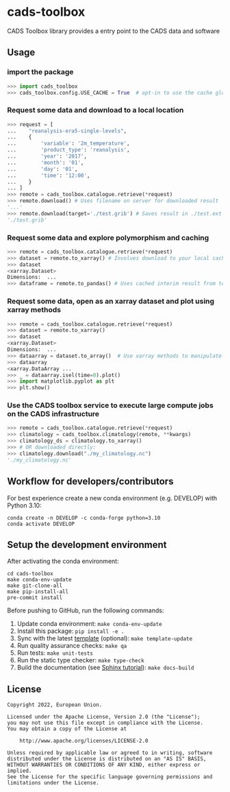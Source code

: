# cads-toolbox

CADS Toolbox library provides a entry point to the CADS data and software

## Usage

### import the package

```python
>>> import cads_toolbox
>>> cads_toolbox.config.USE_CACHE = True  # opt-in to use the cache globally

```

### Request some data and download to a local location

```python
>>> request = [
...    "reanalysis-era5-single-levels",
...    {
...        'variable': '2m_temperature',
...        'product_type': 'reanalysis',
...        'year': '2017',
...        'month': '01',
...        'day': '01',
...        'time': '12:00',
...    }
... ]
>>> remote = cads_toolbox.catalogue.retrieve(*request)
>>> remote.download() # Uses filename on server for downloaded result
'...'
>>> remote.download(target='./test.grib') # Saves result in ./test.ext
'./test.grib'

```

### Request some data and explore polymorphism and caching

```python
>>> remote = cads_toolbox.catalogue.retrieve(*request)
>>> dataset = remote.to_xarray() # Involves download to your local cache disk (cacholote) and harmonisation of data coordinates and unit names (cgul)
>>> dataset
<xarray.Dataset>
Dimensions:  ...
>>> dataframe = remote.to_pandas() # Uses cached interim result from to_xarray so re-download is not required.

```

### Request some data, open as an xarray dataset and plot using xarray methods

```python
>>> remote = cads_toolbox.catalogue.retrieve(*request)
>>> dataset = remote.to_xarray()
>>> dataset
<xarray.Dataset>
Dimensions:  ...
>>> dataarray = dataset.to_array()  # Use xarray methods to manipulate the object
>>> dataarray
<xarray.DataArray ...
>>> _ = dataarray.isel(time=0).plot()
>>> import matplotlib.pyplot as plt
>>> plt.show()

```

### Use the CADS toolbox service to execute large compute jobs on the CADS infrastructure

```python
>>> remote = cads_toolbox.catalogue.retrieve(*request)
>>> climatology = cads_toolbox.climatology(remote, **kwargs)
>>> climatology_ds = climatology.to_xarray()
>>> # OR downloaded directly:
>>> climatology.download("./my_climatology.nc")
'./my_climatology.nc'

```

## Workflow for developers/contributors

For best experience create a new conda environment (e.g. DEVELOP) with Python 3.10:

```
conda create -n DEVELOP -c conda-forge python=3.10
conda activate DEVELOP
```

## Setup the development environment

After activating the conda environment:

```
cd cads-toolbox
make conda-env-update
make git-clone-all
make pip-install-all
pre-commit install
```

Before pushing to GitHub, run the following commands:

1. Update conda environment: `make conda-env-update`
1. Install this package: `pip install -e .`
1. Sync with the latest [template](https://github.com/ecmwf-projects/cookiecutter-conda-package) (optional): `make template-update`
1. Run quality assurance checks: `make qa`
1. Run tests: `make unit-tests`
1. Run the static type checker: `make type-check`
1. Build the documentation (see [Sphinx tutorial](https://www.sphinx-doc.org/en/master/tutorial/)): `make docs-build`

## License

```
Copyright 2022, European Union.

Licensed under the Apache License, Version 2.0 (the "License");
you may not use this file except in compliance with the License.
You may obtain a copy of the License at

    http://www.apache.org/licenses/LICENSE-2.0

Unless required by applicable law or agreed to in writing, software
distributed under the License is distributed on an "AS IS" BASIS,
WITHOUT WARRANTIES OR CONDITIONS OF ANY KIND, either express or implied.
See the License for the specific language governing permissions and
limitations under the License.
```
